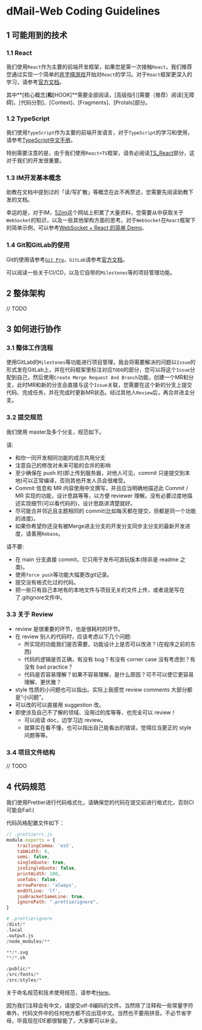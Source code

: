 # dMail-Web Coding Guidelines

## 1 可能用到的技术

### 1.1 React

我们使用```React```作为主要的前端开发框架，如果您是第一次接触```React```，我们推荐您通过实现一个简单的[井字棋游戏](https://react.docschina.org/tutorial/tutorial.html)开始对```React```的学习。对于```React```框架更深入的学习，请参考[官方文档](https://react.docschina.org/docs/getting-started.html)。

其中**[核心概念]**和**[HOOK]**需要全部阅读，[高级指引]需要（推荐）阅读[无障碍]、[代码分割]、[Context]、[Fragments]、[Protals]部分。

### 1.2 TypeScript

我们使用```TypeScript```作为主要的前端开发语言，对于```TypeScript```的学习和使用，请参考[TypeScript中文手册](https://typescript.bootcss.com/)。

特别需要注意的是，由于我们使用```React+TS```框架，请务必阅读[TS_React](https://typescript.bootcss.com/tutorials/react.html)部分，这对于我们的开发很重要。

###  1.3 IM开发基本概念

助教在文档中提到过的「读/写扩散」等概念在此不再赘述，您需要先阅读助教下发的文档。

幸运的是，对于IM，[52im](http://www.52im.net/thread-464-1-1.html)这个网站上积累了大量资料，您需要从中获取关于`WebSocket`的知识，以及一些其他架构方面的思考。对于```WebSocket```在```React```框架下的简单示例，可以参考[WebSocket + React 的简单 Demo](https://zhuanlan.zhihu.com/p/275128511)、

### 1.4 Git和GitLab的使用

Git的使用请参考[```Git Pro```](https://www.progit.cn/)，```GitLab```请参考[官方文档](https://docs.gitlab.com/ee/)。

可以阅读一些关于CI/CD，以及它自带的`Milestones`等的项目管理功能。

## 2 整体架构

// TODO

## 3 如何进行协作

### 3.1 整体工作流程

使用GitLab的`Milestones`等功能进行项目管理，我会将需要解决的问题以`Issue`的形式发在GitLab上，并在代码框架里标注对应`TODO`的部分，您可以将这个`Issue`分配到自己，然后使用`Create Merge Request And Branch`功能，创建一个MR和分支，此时MR和新的分支会直接与这个`Issue`关联，您需要在这个新的分支上提交代码、完成任务，并在完成时更新MR状态。经过其他人`Review`后，再合并进主分支。

### 3.2 提交规范

我们使用 master及多个分支，规范如下。

请:

- 和你一同开发相同功能的成员共用分支
- 注意自己的修改对未来可能的合并的影响
- 至少确保在 push 时(即上传到服务器，对他人可见，commit 只是提交到本地)可以正常编译，否则其他开发人员会很难受。
- Commit 信息和 MR 内容使用中文撰写，并且应当明确地描述此 Commit / MR 实现的功能，设计思路等等，以方便 reviewer 理解。没有必要过度地描述实现细节(可以看代码的)，设计思路讲清楚就好。
- 尽可能合并邻近且主题相同的 commit(比如每天都在提交，但都是同一个功能的进度)。
- 如果你希望你还没有被Merge进主分支的开发分支同步主分支的最新开发进度，请善用`Rebase`。

请不要:

- 在 main 分支直接 commit，它只用于发布可游玩版本(除非是 readme 之类)。
- 使用`force push`等功能大幅更改git记录。
- 提交没有格式化过的代码。
- 把一些只有自己本地有的本地文件与项目无关的文件上传，或者说是写在了.gitignore文件中。

### 3.3 关于 Review

- review 是很重要的环节，也是很耗时的环节。
- 在 review 别人的代码时，应该考虑以下几个问题:
  - 所实现的功能我们是否需要，功能设计上是否可以改进？(在程序之前的东西)
  - 代码的逻辑是否正确，有没有 bug？有没有 corner case 没有考虑到？有没有 bad practice？
  - 代码是否容易理解？如果不容易理解，是什么原因？可不可以使它更容易理解、更优雅？
- style 性质的小问题也可以指出。实际上我感觉 review comments 大部分都是“小问题”。
- 可以改的可以直接用 suggestion 改。
- 即使涉及自己不了解的领域、没用过的库等等，也完全可以 review！
  - 可以阅读 doc，边学习边 review。
  - 就算实在看不懂，也可以指出自己能看出的错误，觉得应当更正的 style 问题等等。

### 3.4 项目文件结构

// TODO

## 4 代码规范

我们使用Prettier进行代码格式化，请确保您的代码在提交前进行格式化，否则CI可能会Fail:(

代码风格配置文件如下：

```js
// .prettierrc.js
module.exports = {
    trailingComma: 'es5',
    tabWidth: 4,
    semi: false,
    singleQuote: true,
    jsxSingleQuote: false,
    printWidth: 100,
    useTabs: false,
    arrowParens: 'always',
    endOfLine: 'lf',
    jsxBracketSameLine: true,
    ignorePath: ".prettierignore",
}
```

```python
# .prettierignore
/dist/*
.local
.output.js
/node_modules/**

**/*.svg
**/*.sh

/public/*
/src/fonts/*
/src/styles/*
```

关于命名规范和技术使用规范，请参考[Here](https://zhuanlan.zhihu.com/p/92784968)。

因为我们注释会有中文，请提交utf-8编码的文件。当然除了注释和一些常量字符串外，代码文件中的任何地方都不应出现中文。当然也不要用拼音。不必节省字母，毕竟现在IDE都很智能了，大家都可以补全。